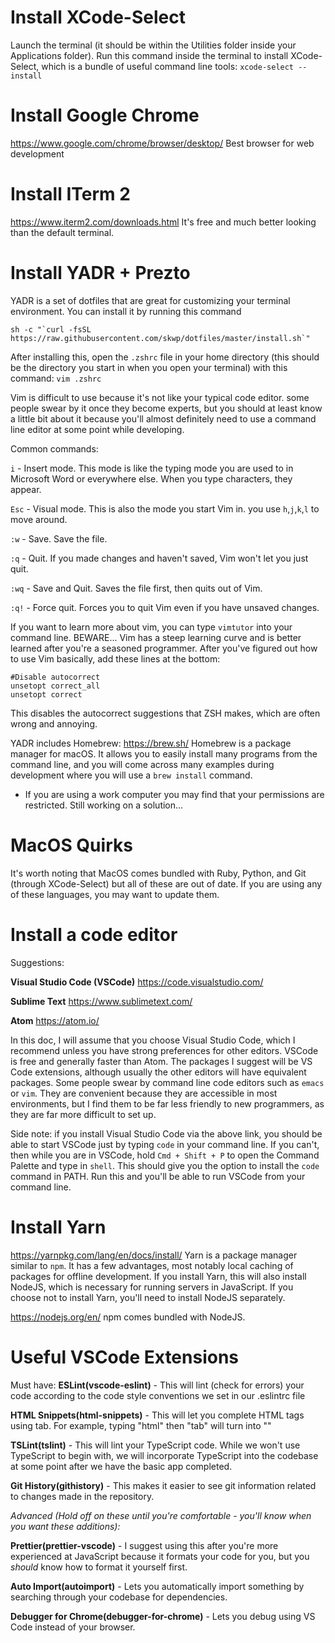 # Install XCode-Select
Launch the terminal (it should be within the Utilities folder inside your Applications folder). Run this command inside the terminal to install XCode-Select, which is a bundle of useful command line tools:
`xcode-select --install`

# Install Google Chrome
https://www.google.com/chrome/browser/desktop/ Best browser for web development

# Install ITerm 2
https://www.iterm2.com/downloads.html It's free and much better looking than the default terminal.

# Install YADR + Prezto
YADR is a set of dotfiles that are great for customizing your terminal environment. You can install it by running this command

```
sh -c "`curl -fsSL https://raw.githubusercontent.com/skwp/dotfiles/master/install.sh`"
```

After installing this, open the `.zshrc` file in your home directory (this should be the directory you start in when you open your terminal) with this command:
`vim .zshrc`

Vim is difficult to use because it's not like your typical code editor. some people swear by it once they become experts, but you should at least know a little bit about it because you'll almost definitely need to use a command line editor at some point while developing.

Common commands:

`i` - Insert mode. This mode is like the typing mode you are used to in Microsoft Word or everywhere else. When you type characters, they appear.

`Esc` - Visual mode. This is also the mode you start Vim in. you use `h`,`j`,`k`,`l` to move around.

`:w` - Save. Save the file.

`:q` - Quit. If you made changes and haven't saved, Vim won't let you just quit.

`:wq` - Save and Quit. Saves the file first, then quits out of Vim.

`:q!` - Force quit. Forces you to quit Vim even if you have unsaved changes.

If you want to learn more about vim, you can type `vimtutor` into your command line. BEWARE... Vim has a steep learning curve and is better learned after you're a seasoned programmer.
After you've figured out how to use Vim basically, add these lines at the bottom:
```
#Disable autocorrect
unsetopt correct_all
unsetopt correct
```

This disables the autocorrect suggestions that ZSH makes, which are often wrong and annoying.

YADR includes Homebrew:
https://brew.sh/ Homebrew is a package manager for macOS. It allows you to easily install many programs from the command line, and you will come across many examples during development where you will use a `brew install` command.

- If you are using a work computer you may find that your permissions are restricted. Still working on a solution...


# MacOS Quirks
It's worth noting that MacOS comes bundled with Ruby, Python, and Git (through XCode-Select) but all of these are out of date. If you are using any of these languages, you may want to update them.

# Install a code editor
Suggestions: 

**Visual Studio Code (VSCode)** https://code.visualstudio.com/

**Sublime Text** https://www.sublimetext.com/

**Atom** https://atom.io/

In this doc, I will assume that you choose Visual Studio Code, which I recommend unless you have strong preferences for other editors. VSCode is free and generally faster than Atom. The packages I suggest will be VS Code extensions, although usually the other editors will have equivalent packages. Some people swear by command line code editors such as `emacs` or `vim`. They are convenient because they are accessible in most environments, but I find them to be far less friendly to new programmers, as they are far more difficult to set up.

Side note: if you install Visual Studio Code via the above link, you should be able to start VSCode just by typing `code` in your command line. If you can't, then while you are in VSCode, hold `Cmd + Shift + P` to open the Command Palette and type in `shell`. This should give you the option to install the `code` command in PATH. Run this and you'll be able to run VSCode from your command line.

# Install Yarn
https://yarnpkg.com/lang/en/docs/install/
Yarn is a package manager similar to `npm`. It has a few advantages, most notably local caching of packages for offline development.
If you install Yarn, this will also install NodeJS, which is necessary for running servers in JavaScript. If you choose not to install Yarn, you'll need to install NodeJS separately.

https://nodejs.org/en/ npm comes bundled with NodeJS.

# Useful VSCode Extensions
Must have:
**ESLint(vscode-eslint)** - This will lint (check for errors) your code according to the code style conventions we set in our .eslintrc file

**HTML Snippets(html-snippets)** - This will let you complete HTML tags using tab. For example, typing "html" then "tab" will turn into "<html></html>"

**TSLint(tslint)** - This will lint your TypeScript code. While we won't use TypeScript to begin with, we will incorporate TypeScript into the codebase at some point after we have the basic app completed.

**Git History(githistory)** - This makes it easier to see git information related to changes made in the repository.

_Advanced (Hold off on these until you're comfortable - you'll know when you want these additions):_

**Prettier(prettier-vscode)** - I suggest using this after you're more experienced at JavaScript because it formats your code for you, but you *should* know how to format it yourself first.

**Auto Import(autoimport)** - Lets you automatically import something by searching through your codebase for dependencies.

**Debugger for Chrome(debugger-for-chrome)** - Lets you debug using VS Code instead of your browser.






